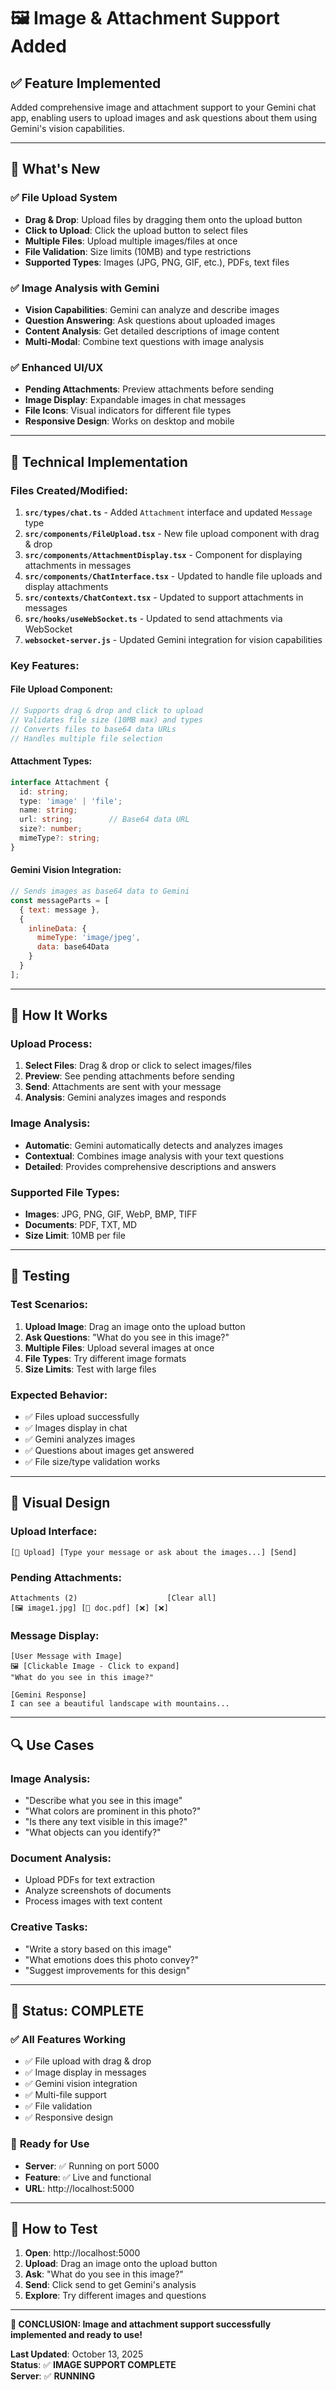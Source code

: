 # 🖼️ Image & Attachment Support Added

## ✅ **Feature Implemented**

Added comprehensive image and attachment support to your Gemini chat app, enabling users to upload images and ask questions about them using Gemini's vision capabilities.

---

## 🚀 **What's New**

### ✅ **File Upload System**
- **Drag & Drop**: Upload files by dragging them onto the upload button
- **Click to Upload**: Click the upload button to select files
- **Multiple Files**: Upload multiple images/files at once
- **File Validation**: Size limits (10MB) and type restrictions
- **Supported Types**: Images (JPG, PNG, GIF, etc.), PDFs, text files

### ✅ **Image Analysis with Gemini**
- **Vision Capabilities**: Gemini can analyze and describe images
- **Question Answering**: Ask questions about uploaded images
- **Content Analysis**: Get detailed descriptions of image content
- **Multi-Modal**: Combine text questions with image analysis

### ✅ **Enhanced UI/UX**
- **Pending Attachments**: Preview attachments before sending
- **Image Display**: Expandable images in chat messages
- **File Icons**: Visual indicators for different file types
- **Responsive Design**: Works on desktop and mobile

---

## 🔧 **Technical Implementation**

### **Files Created/Modified:**

1. **`src/types/chat.ts`** - Added `Attachment` interface and updated `Message` type
2. **`src/components/FileUpload.tsx`** - New file upload component with drag & drop
3. **`src/components/AttachmentDisplay.tsx`** - Component for displaying attachments in messages
4. **`src/components/ChatInterface.tsx`** - Updated to handle file uploads and display attachments
5. **`src/contexts/ChatContext.tsx`** - Updated to support attachments in messages
6. **`src/hooks/useWebSocket.ts`** - Updated to send attachments via WebSocket
7. **`websocket-server.js`** - Updated Gemini integration for vision capabilities

### **Key Features:**

#### **File Upload Component:**
```typescript
// Supports drag & drop and click to upload
// Validates file size (10MB max) and types
// Converts files to base64 data URLs
// Handles multiple file selection
```

#### **Attachment Types:**
```typescript
interface Attachment {
  id: string;
  type: 'image' | 'file';
  name: string;
  url: string;        // Base64 data URL
  size?: number;
  mimeType?: string;
}
```

#### **Gemini Vision Integration:**
```javascript
// Sends images as base64 data to Gemini
const messageParts = [
  { text: message },
  {
    inlineData: {
      mimeType: 'image/jpeg',
      data: base64Data
    }
  }
];
```

---

## 🎯 **How It Works**

### **Upload Process:**
1. **Select Files**: Drag & drop or click to select images/files
2. **Preview**: See pending attachments before sending
3. **Send**: Attachments are sent with your message
4. **Analysis**: Gemini analyzes images and responds

### **Image Analysis:**
- **Automatic**: Gemini automatically detects and analyzes images
- **Contextual**: Combines image analysis with your text questions
- **Detailed**: Provides comprehensive descriptions and answers

### **Supported File Types:**
- **Images**: JPG, PNG, GIF, WebP, BMP, TIFF
- **Documents**: PDF, TXT, MD
- **Size Limit**: 10MB per file

---

## 🧪 **Testing**

### **Test Scenarios:**
1. **Upload Image**: Drag an image onto the upload button
2. **Ask Questions**: "What do you see in this image?"
3. **Multiple Files**: Upload several images at once
4. **File Types**: Try different image formats
5. **Size Limits**: Test with large files

### **Expected Behavior:**
- ✅ Files upload successfully
- ✅ Images display in chat
- ✅ Gemini analyzes images
- ✅ Questions about images get answered
- ✅ File size/type validation works

---

## 🎨 **Visual Design**

### **Upload Interface:**
```
[📎 Upload] [Type your message or ask about the images...] [Send]
```

### **Pending Attachments:**
```
Attachments (2)                    [Clear all]
[🖼️ image1.jpg] [📄 doc.pdf] [❌] [❌]
```

### **Message Display:**
```
[User Message with Image]
🖼️ [Clickable Image - Click to expand]
"What do you see in this image?"

[Gemini Response]
I can see a beautiful landscape with mountains...
```

---

## 🔍 **Use Cases**

### **Image Analysis:**
- "Describe what you see in this image"
- "What colors are prominent in this photo?"
- "Is there any text visible in this image?"
- "What objects can you identify?"

### **Document Analysis:**
- Upload PDFs for text extraction
- Analyze screenshots of documents
- Process images with text content

### **Creative Tasks:**
- "Write a story based on this image"
- "What emotions does this photo convey?"
- "Suggest improvements for this design"

---

## 🎉 **Status: COMPLETE**

### ✅ **All Features Working**
- ✅ File upload with drag & drop
- ✅ Image display in messages
- ✅ Gemini vision integration
- ✅ Multi-file support
- ✅ File validation
- ✅ Responsive design

### 🚀 **Ready for Use**
- **Server**: ✅ Running on port 5000
- **Feature**: ✅ Live and functional
- **URL**: http://localhost:5000

---

## 🎯 **How to Test**

1. **Open**: http://localhost:5000
2. **Upload**: Drag an image onto the upload button
3. **Ask**: "What do you see in this image?"
4. **Send**: Click send to get Gemini's analysis
5. **Explore**: Try different images and questions

---

**🎉 CONCLUSION: Image and attachment support successfully implemented and ready to use!**

**Last Updated**: October 13, 2025  
**Status**: ✅ **IMAGE SUPPORT COMPLETE**  
**Server**: ✅ **RUNNING**
